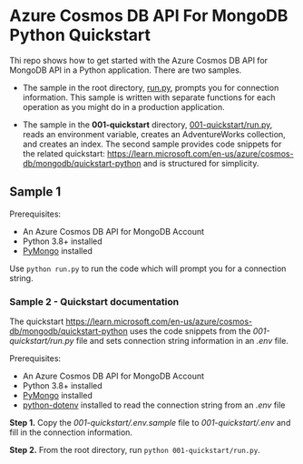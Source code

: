 # Azure Cosmos DB API For MongoDB Python Quickstart

Thi repo shows how to get started with the Azure Cosmos DB API for MongoDB API in a Python application. There are two samples.

* The sample in the root directory, [run.py](run.py), prompts you for connection information. This sample is written with separate functions for each operation as you might do in a production application.

* The sample in the **001-quickstart** directory, [001-quickstart/run.py](/001-quickstart/run.py), reads an environment variable, creates an AdventureWorks collection, and creates an index. The second sample provides code snippets for the related quickstart: https://learn.microsoft.com/en-us/azure/cosmos-db/mongodb/quickstart-python and is structured for simplicity.

## Sample 1

Prerequisites:

* An Azure Cosmos DB API for MongoDB Account
* Python 3.8+ installed
* [PyMongo](https://www.mongodb.com/docs/drivers/pymongo/) installed

Use `python run.py` to run the code which will prompt you for a connection string.

### Sample 2 - Quickstart documentation

The quickstart https://learn.microsoft.com/en-us/azure/cosmos-db/mongodb/quickstart-python uses the code snippets from the *001-quickstart/run.py* file and sets connection string information in an *.env* file.

Prerequisites:

* An Azure Cosmos DB API for MongoDB Account
* Python 3.8+ installed
* [PyMongo](https://www.mongodb.com/docs/drivers/pymongo/) installed
* [python-dotenv](https://pypi.org/project/python-dotenv/) installed to read the connection string from an *.env* file

**Step 1.** Copy the *001-quickstart/.env.sample* file to *001-quickstart/.env* and fill in the connection information.

**Step 2.** From the root directory, run `python 001-quickstart/run.py`.
